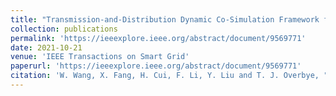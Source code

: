 ```yaml
---
title: "Transmission-and-Distribution Dynamic Co-Simulation Framework for Distributed Energy Resource Frequency Response"
collection: publications
permalink: 'https://ieeexplore.ieee.org/abstract/document/9569771'
date: 2021-10-21
venue: 'IEEE Transactions on Smart Grid'
paperurl: 'https://ieeexplore.ieee.org/abstract/document/9569771'
citation: 'W. Wang, X. Fang, H. Cui, F. Li, Y. Liu and T. J. Overbye, "Transmission-and-Distribution Dynamic Co-Simulation Framework for Distributed Energy Resource Frequency Response," in IEEE Transactions on Smart Grid, vol. 13, no. 1, pp. 482-495, Jan. 2022, doi: 10.1109/TSG.2021.3118292.'
---
```

